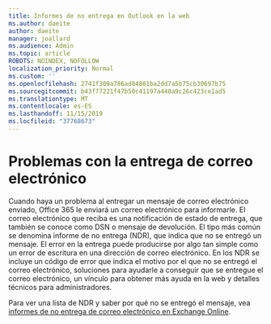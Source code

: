 ```yaml
---
title: Informes de no entrega en Outlook en la web
ms.author: daeite
author: daeite
manager: joallard
ms.audience: Admin
ms.topic: article
ROBOTS: NOINDEX, NOFOLLOW
localization_priority: Normal
ms.custom: ''
ms.openlocfilehash: 2741f309a786ad04801ba2dd7a5b75cb30697b75
ms.sourcegitcommit: b43f77221f47b50c41197a448a9c26c423ce1ad5
ms.translationtype: MT
ms.contentlocale: es-ES
ms.lasthandoff: 11/15/2019
ms.locfileid: "37768673"
---
```

# <a name="issues-with-email-delivery"></a>Problemas con la entrega de correo electrónico

Cuando haya un problema al entregar un mensaje de correo electrónico enviado, Office 365 le enviará un correo electrónico para informarle. El correo electrónico que reciba es una notificación de estado de entrega, que también se conoce como DSN o mensaje de devolución. El tipo más común se denomina informe de no entrega (NDR), que indica que no se entregó un mensaje. El error en la entrega puede producirse por algo tan simple como un error de escritura en una dirección de correo electrónico. En los NDR se incluye un código de error que indica el motivo por el que no se entregó el correo electrónico, soluciones para ayudarle a conseguir que se entregue el correo electrónico, un vínculo para obtener más ayuda en la web y detalles técnicos para administradores.

Para ver una lista de NDR y saber por qué no se entregó el mensaje, vea [informes de no entrega de correo electrónico en Exchange Online](https://docs.microsoft.com/exchange/mail-flow-best-practices/non-delivery-reports-in-exchange-online/non-delivery-reports-in-exchange-online).